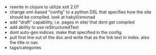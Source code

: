  - rewrite in clojure to utilize xslt 2.0?
 - change xml-based "config" to a python DSL that specifies how the site should be compiled. look at hakyll/xmonad
 - add "draft" capability, i.e. pages in site/ that dont get compiled
 - add ability to use reStructuredText
 - dont auto-gen indices. make that specified in the config.
 - pull first line out of the doc and write that as the link text in index. also the title in nav.
 - tags/categories
